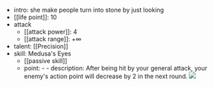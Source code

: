 
- intro: she make people turn into stone by just looking
- [[life point]]: 10
- attack
	- [[attack power]]: 4
	- [[attack range]]: $+\infty$
- talent: [[Precision]]
- skill: Medusa's Eyes 
	- [[passive skill]] 
	- point: - - description: After being hit by your general attack, your enemy's action point will decrease by 2 in the next round.
  ![](https://imgsa.baidu.com/forum/w%3D580/sign=d89d0f8a3aa85edffa8cfe2b795609d8/548ff11190ef76c6c3439df19316fdfaae51672d.jpg)

